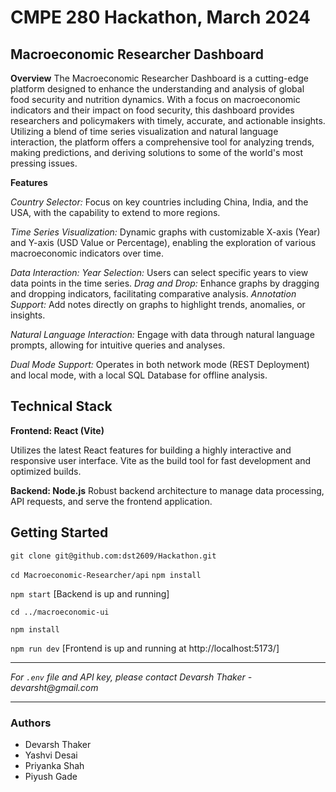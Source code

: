 # CMPE 280 Hackathon, March 2024

## Macroeconomic Researcher Dashboard

**Overview**
The Macroeconomic Researcher Dashboard is a cutting-edge platform designed to enhance the understanding and analysis of global food security and nutrition dynamics. With a focus on macroeconomic indicators and their impact on food security, this dashboard provides researchers and policymakers with timely, accurate, and actionable insights. Utilizing a blend of time series visualization and natural language interaction, the platform offers a comprehensive tool for analyzing trends, making predictions, and deriving solutions to some of the world's most pressing issues.

**Features**

_Country Selector:_ Focus on key countries including China, India, and the USA, with the capability to extend to more regions.

_Time Series Visualization:_ Dynamic graphs with customizable X-axis (Year) and Y-axis (USD Value or Percentage), enabling the exploration of various macroeconomic indicators over time.

_Data Interaction:_
_Year Selection:_ Users can select specific years to view data points in the time series.
_Drag and Drop:_ Enhance graphs by dragging and dropping indicators, facilitating comparative analysis.
_Annotation Support:_ Add notes directly on graphs to highlight trends, anomalies, or insights.

_Natural Language Interaction:_ Engage with data through natural language prompts, allowing for intuitive queries and analyses.

_Dual Mode Support:_ Operates in both network mode (REST Deployment) and local mode, with a local SQL Database for offline analysis.

## Technical Stack

**Frontend: React (Vite)**

Utilizes the latest React features for building a highly interactive and responsive user interface.
Vite as the build tool for fast development and optimized builds.

**Backend: Node.js**
Robust backend architecture to manage data processing, API requests, and serve the frontend application.

## Getting Started

`git clone git@github.com:dst2609/Hackathon.git`

`cd Macroeconomic-Researcher/api`
`npm install`

`npm start` [Backend is up and running]

`cd ../macroeconomic-ui`

`npm install`

`npm run dev` [Frontend is up and running at http://localhost:5173/]

---

_For `.env` file and API key, please contact Devarsh Thaker - devarsht@gmail.com_

---

### Authors

- Devarsh Thaker
- Yashvi Desai
- Priyanka Shah
- Piyush Gade

